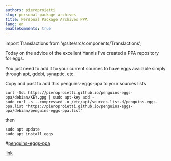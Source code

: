 ```yaml
---
authors: pieroproietti
slug: personal-package-archives
title: Personal Package Archives PPA
lang: en
enableComments: true
---
```

import Translactions from '@site/src/components/Translactions';

<Translactions />

Today on the advice of the excellent Yannis I've created a PPA repository for eggs. 

You just need to add it to your current sources to have eggs available simply through apt, gdebi, synaptic, etc.

Copy and past to add this penguins-eggs-ppa to your sources lists

```
curl -SsL https://pieroproietti.github.io/penguins-eggs-ppa/debian/KEY.gpg | sudo apt-key add -
sudo curl -s --compressed -o /etc/apt/sources.list.d/penguins-eggs-ppa.list "https://pieroproietti.github.io/penguins-eggs-ppa/debian/penguins-eggs-ppa.list"
```

then

```
sudo apt update
sudo apt install eggs
```

#[penguins-eggs-ppa](./images/penguins-eggs-ppa.png)

[link](https://pieroproietti.github.io/penguins-eggs-ppa/)

